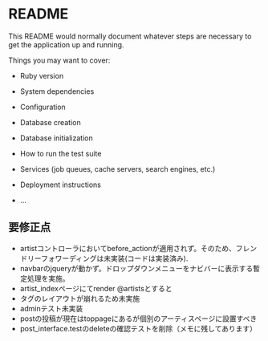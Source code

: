 # README

This README would normally document whatever steps are necessary to get the
application up and running.

Things you may want to cover:

* Ruby version

* System dependencies

* Configuration

* Database creation

* Database initialization

* How to run the test suite

* Services (job queues, cache servers, search engines, etc.)

* Deployment instructions

* ...

## 要修正点
- artistコントローラにおいてbefore_actionが適用されず。そのため、フレンドリーフォワーディングは未実装(コードは実装済み).
- navbarのjqueryが動かず。ドロップダウンメニューをナビバーに表示する暫定処理を実施。
- artist_indexページにてrender @artistsとすると<li>タグのレイアウトが崩れるため未実施
- adminテスト未実装
- postの投稿が現在はtoppageにあるが個別のアーティスページに設置すべき
- post_interface.testのdeleteの確認テストを削除（メモに残してあります）